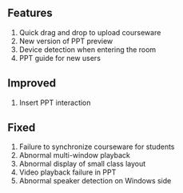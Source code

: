## Features

1. Quick drag and drop to upload courseware
2. New version of PPT preview
3. Device detection when entering the room
4. PPT guide for new users

## Improved

1. Insert PPT interaction

## Fixed

1. Failure to synchronize courseware for students
2. Abnormal multi-window playback
3. Abnormal display of small class layout
4. Video playback failure in PPT
5. Abnormal speaker detection on Windows side
